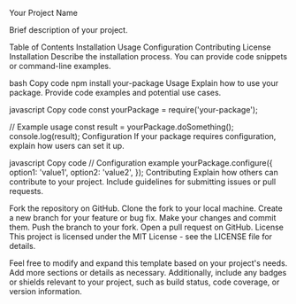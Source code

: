 Your Project Name





Brief description of your project.

Table of Contents
Installation
Usage
Configuration
Contributing
License
Installation
Describe the installation process. You can provide code snippets or command-line examples.

bash
Copy code
npm install your-package
Usage
Explain how to use your package. Provide code examples and potential use cases.

javascript
Copy code
const yourPackage = require('your-package');

// Example usage
const result = yourPackage.doSomething();
console.log(result);
Configuration
If your package requires configuration, explain how users can set it up.

javascript
Copy code
// Configuration example
yourPackage.configure({
  option1: 'value1',
  option2: 'value2',
});
Contributing
Explain how others can contribute to your project. Include guidelines for submitting issues or pull requests.

Fork the repository on GitHub.
Clone the fork to your local machine.
Create a new branch for your feature or bug fix.
Make your changes and commit them.
Push the branch to your fork.
Open a pull request on GitHub.
License
This project is licensed under the MIT License - see the LICENSE file for details.

Feel free to modify and expand this template based on your project's needs. Add more sections or details as necessary. Additionally, include any badges or shields relevant to your project, such as build status, code coverage, or version information.

